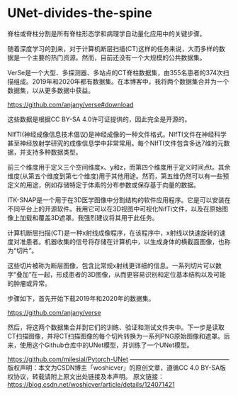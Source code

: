 # UNet-divides-the-spine

脊柱或脊柱分割是所有脊柱形态学和病理学自动量化应用中的关键步骤。

随着深度学习的到来，对于计算机断层扫描(CT)这样的任务来说，大而多样的数据是一个主要的热门资源。然而，目前还没有一个大规模的公共数据集。

VerSe是一个大型、多探测器、多站点的CT脊柱数据集，由355名患者的374次扫描组成。2019年和2020年都有数据集。在本博客中，我将两个数据集合并为一个数据集，以从更多数据中获益。

https://github.com/anjany/verse#download

这些数据是根据CC BY-SA 4.0许可证提供的，因此完全是开源的。

NIfTI(神经成像信息技术倡议)是神经成像的一种文件格式。NIfTI文件在神经科学甚至神经放射学研究的成像信息学中非常常用。每个NIfTI文件包含多达7维的元数据，并支持多种数据类型。

前三个维度用于定义三个空间维度x、y和z，而第四个维度用于定义时间点t。其余维度(从第五个维度到第七个维度)用于其他用途。然而，第五维仍然可以有一些预定义的用途，例如存储特定于体素的分布参数或保存基于向量的数据。

ITK-SNAP是一个用于在3D医学图像中分割结构的软件应用程序。它是可以安装在不同平台上的开源软件。我用它可以在3D视图中可视化NifTi文件，以及在原始图像上加载和覆盖3D遮罩。我强烈建议将其用于此任务。


计算机断层扫描(CT)是一种x射线成像程序，在该程序中，x射线以快速旋转的速度对准患者。机器收集的信号将存储在计算机中，以生成身体的横截面图像，也称为“切片”。

这些切片被称为断层图像，包含比常规x射线更详细的信息。一系列切片可以数字“叠加”在一起，形成患者的3D图像，从而更容易识别和定位基本结构以及可能的肿瘤或异常。

步骤如下，首先开始下载2019年和2020年的数据集。

https://github.com/anjany/verse

然后，将这两个数据集合并到它们的训练、验证和测试文件夹中。下一步是读取CT扫描图像，并将CT扫描图像的每个切片转换为一系列PNG原始图像和遮罩。后来，使用这个Github仓库中的UNet模型，并训练了一个UNet模型。

https://github.com/milesial/Pytorch-UNet
————————————————
版权声明：本文为CSDN博主「woshicver」的原创文章，遵循CC 4.0 BY-SA版权协议，转载请附上原文出处链接及本声明。
原文链接：https://blog.csdn.net/woshicver/article/details/124071421
